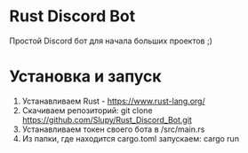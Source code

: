 # Rust Discord Bot
Простой Discord бот для начала больших проектов ;)
# Установка и запуск
1. Устанавливаем Rust - https://www.rust-lang.org/
2. Скачиваем репозиторий: git clone https://github.com/Slupy/Rust_Discord_Bot.git
3. Устанавливаем токен своего бота в /src/main.rs
4. Из папки, где находится cargo.toml запускаем: cargo run
